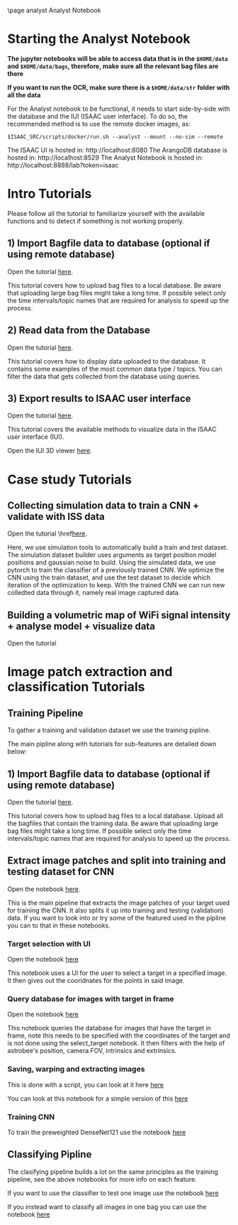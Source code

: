 \page analyst Analyst Notebook


# Starting the Analyst Notebook

**The jupyter notebooks will be able to access data that is in the `$HOME/data` and `$HOME/data/bags`, therefore, make sure all the relevant bag files are there**

**If you want to run the OCR, make sure there is a `$HOME/data/str` folder with all the data**

For the Analyst notebook to be functional, it needs to start side-by-side with the database and the IUI (ISAAC user interface).
To do so, the recommended method is to use the remote docker images, as:

	$ISAAC_SRC/scripts/docker/run.sh --analyst --mount --no-sim --remote
 
The ISAAC UI is hosted in: http://localhost:8080
The ArangoDB database is hosted in: http://localhost:8529
The Analyst Notebook is hosted in: http://localhost:8888/lab?token=isaac

# Intro Tutorials

Please follow all the tutorial to familiarize yourself with the available functions and to detect if something is not working properly.

## 1) Import Bagfile data to database (optional if using remote database)

Open the tutorial [here](http://localhost:8888/lab/tree/1_import_bagfiles.ipynb).

This tutorial covers how to upload bag files to a local database. Be aware that uploading large bag files might take a long time. If possible select only the time intervals/topic names that are required for analysis to speed up the process.


## 2) Read data from the Database

Open the tutorial [here](http://localhost:8888/lab/tree/2_read_database.ipynb).

This tutorial covers how to display data uploaded to the database. It contains some examples of the most common data type / topics.
You can filter the data that gets collected from the database using queries.

## 3) Export results to ISAAC user interface

Open the tutorial [here](http://localhost:8888/lab/tree/3_export_result_to_iui.ipynb).

This tutorial covers the available methods to visualize data in the ISAAC user interface (IUI).

Open the IUI 3D viewer [here](http://localhost:8080).


# Case study Tutorials

## Collecting simulation data to train a CNN + validate with ISS data

Open the tutorial \href[here](http://localhost:8888/lab/tree/build_CNN_with_pytorch.ipynb).

Here, we use simulation tools to automatically build a train and test dataset. The simulation dataset builder uses arguments as target position model positions and gaussian noise to build.
Using the simulated data, we use pytorch to train the classifier of a previously trained CNN. We optimize the CNN using the train dataset, and use the test dataset to decide which iteration of the optimization to keep.
With the trained CNN we can run new colledted data through it, namely real image captured data.


## Building a volumetric map of WiFi signal intensity + analyse model + visualize data

Open the tutorial


# Image patch extraction and classification Tutorials

## Training Pipeline

To gather a training and validation dataset we use the training pipline.

The main pipline along with tutorials for sub-features are detailed down below:

## 1) Import Bagfile data to database (optional if using remote database)

Open the tutorial [here](http://localhost:8888/lab/tree/1_import_bagfiles.ipynb).

This tutorial covers how to upload bag files to a local database. Upload all the bagfiles that contain the training data.
Be aware that uploading large bag files might take a long time. If possible select only the time intervals/topic names that are required for analysis to speed up the process.

## Extract image patches and split into training and testing dataset for CNN

Open the notebook [here](http://localhost:8888/lab/tree/gather_training_dataset.ipynb).

This is the main pipeline that extracts the image patches of your target used for training the CNN. It also splits it up into training and testing (validation) data. If you want to look into or try some of the featured used in the pipline you can to that in these notebooks.

### Target selection with UI

Open the notebook [here](http://localhost:8888/lab/tree/select_target.ipynb)

This notebook uses a UI for the user to select a target in a specified image. It then gives out the cooridnates for the points in said image.

### Query database for images with target in frame

Open the notebook [here](http://localhost:8888/lab/tree/query_images.ipynb)

This notebook queries the database for images that have the target in frame, note this needs to be specified with the coordinates of the target and is not done using the select_target notebook. It then filters with the help of astrobee's position, camera FOV, intrinsics and extrinsics.

### Saving, warping and extracting images

This is done with a script, you can look at it here [here](http://localhost:8888/lab/tree/scripts/save_patch.py)

You can look at this notebook for a simple version of this [here](http://localhost:8888/lab/tree/scripts/warp_and_extract_one_patch.ipynb)

### Training CNN

To train the preweighted DenseNet121 use the notebook [here](http://localhost:8888/lab/tree/scripts/switch_classifying_CNN_training.ipynb)

## Classifying Pipline

The clasifying pipeline builds a lot on the same principles as the training pipeline, see the above notebooks for more info on each feature.

If you want to use the classifier to test one image use the notebook [here](http://localhost:8888/lab/tree/scripts/evaluate_image_with_CNN.ipynb)

If you instead want to classify all images in one bag you can use the notebook [here](http://localhost:8888/lab/tree/scripts/evaluate_bag_with_CNN.ipynb)